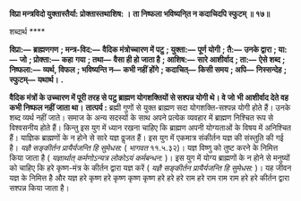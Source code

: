 **विप्रा मन्त्रविदो युक्तास्तैर्या: प्रोक्तास्तथाशिष: ।** **ता निष्फला भविष्यनि्त न कदाचिदपि स्फुटम् ॥ १७॥** 

शब्दार्थ **** 

**विप्रा:—** **ब्राह्मणगण** **; मन्त्र-विद:—** **वैदिक मंत्रोच्चारण में पटु** **; युक्ता:—** **पूर्ण योगी** **; तै:—** **उनके द्वारा** **; या:—** **जो** **; प्रोक्ता:—** **कहा** **गया** **; तथा—** **वैसा ही हो जाता है** **; आशिष:—** **सारे आशीर्वाद** **; ता:—** **ऐसे शब्द** **; निष्फला:—** **व्यर्थ, विफल** **; भविष्यन्ति न—** **कभी नहीं होंगे** **; कदाचित्—** **किसी समय** **; अपि—** **निस्सन्देह** **; स्फुटम्—** **यथार्थ।** **.** 

**वैदिक मंत्रों के उच्चारण में पूरी तरह से पटु ब्राह्मण योगशक्तियों से सश्पन्न योगी थे। वे जो** **भी आशीर्वाद देते वह कभी निष्फल नहीं जाता था।** **तात्पर्य :** ब्रह्मी गुणों से युक्त ब्राह्मण सदा योगशक्ति-सश्पन्न योगी होते हैं। उनके शब्द व्यर्थ नहीं जाते। समाज के अन्य सदस्यों के साथ अपने प्रत्येक व्यवहार में ब्राह्मण निश्चित रूप से विश्वसनीय होते हैं। किन्तु इस युग में ध्यान रखना चाहिए कि ब्राह्मण अपनी योग्यताओं के विषय में अनिश्चित हैं। याज्ञिक ब्राह्मणों के न होने से सारे यज्ञ वॢजत हैं। इस युग में एकमात्र संकीर्तन यज्ञ की संस्तुति की गई है। *यज्ञै सङ्कीर्तन प्रायैर्यजन्ति हि सुमेधस:* ( *भागवत* ११.५.३२)। यज्ञ विष्णु को तुष्ट करने के निमित्त किया जाता है ( *यज्ञार्थात् कर्मणोऽन्यत्र लोकोऽयं कर्मबन्धन:* )। इस युग में योग्य ब्राह्मणों के न होने से मनुष्यों को चाहिए कि हरे कृष्ण-मंत्र के कीर्तन द्वारा यज्ञ करें ( *यज्ञै सङ्कीर्तन प्रायैर्यजन्ति हि* *सुमेधस:* )। यह जीवन यज्ञ के निमित्त है और यज्ञ हरे कृष्ण हरे कृष्ण कृष्ण कृष्ण हरे हरे हरे राम हरे राम राम राम हरे हरे कीर्तन द्वारा सश्पन्न किया जाता है।  
